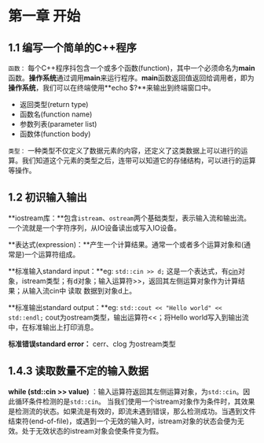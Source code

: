 # 第一章 开始

## 1.1	编写一个简单的C++程序

`函数：`	每个C++程序抖包含一个或多个函数(function)，其中一个必须命名为**main**函数。**操作系统**通过调用**main**来运行程序。**main**函数返回值返回给调用者，即为**操作系统**，我们可以在终端使用**echo $?**来输出到终端窗口中。

- 返回类型(return type)
- 函数名(function name)
- 参数列表(parameter list)
- 函数体(function body)

`类型：`  一种类型不仅定义了数据元素的内容，还定义了这类数据上可以进行的运算。我们知道这个元素的类型之后，连带可以知道它的存储结构，可以进行的运算等操作。

## 1.2	初识输入输出

**iostream库：**包含`istream`、`ostream`两个基础类型，表示输入流和输出流。一个流就是一个字符序列，从IO设备读出或写入IO设备。

**表达式(expression)：**产生一个计算结果。通常一个或者多个运算对象和(通常是)一个运算符组成。

**标准输入standard input：**eg:	`std::cin >> d;` 	这是一个表达式，有<u>cin</u>对象，istream类型；有d对象；输入运算符>>，返回其左侧运算对象作为计算结果；从输入流cin中 读取 数据到对象d上。

**标准输出standard output：**eg:	`std::cout << "Hello world" << std::endl;` cout为ostream类型，输出运算符<<；将Hello world写入到输出流中，在标准输出上打印消息。

**标准错误standard error：** cerr、clog 为ostream类型

## 1.4.3 读取数量不定的输入数据

**while (std::cin >> value)** ：输入运算符返回其左侧运算对象，为`std::cin`。因此循环条件检测的是`std::cin`。 当我们使用一个istream对象作为条件时，其效果是检测流的状态。如果流是有效的，即流未遇到错误，那么检测成功。当遇到文件结束符(end-of-file)，或遇到一个无效的输入时，istream对象的状态会便为无效。处于无效状态的istream对象会使条件变为假。